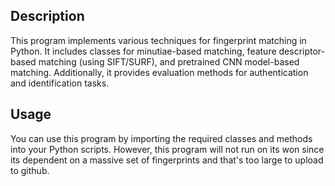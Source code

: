 ## Description
This program implements various techniques for fingerprint matching in Python. It includes classes for minutiae-based matching, feature descriptor-based matching (using SIFT/SURF), and pretrained CNN model-based matching. Additionally, it provides evaluation methods for authentication and identification tasks.

## Usage
You can use this program by importing the required classes and methods into your Python scripts. However, this program will not run on its won since its dependent on a massive set of fingerprints and that's too large to upload to github.